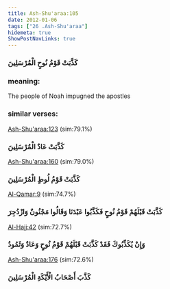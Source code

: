 ```yaml
---
title: Ash-Shu'araa:105
date: 2012-01-06
tags: ["26 .Ash-Shu'araa"]
hidemeta: true 
ShowPostNavLinks: true 
---
```

### كَذَّبَتْ قَوْمُ نُوحٍ الْمُرْسَلِينَ
### meaning: 
The people of Noah impugned the apostles
### similar verses: 

[Ash-Shu'araa:123](/26/123) (sim:79.1%)

### كَذَّبَتْ عَادٌ الْمُرْسَلِينَ

[Ash-Shu'araa:160](/26/160) (sim:79.0%)

### كَذَّبَتْ قَوْمُ لُوطٍ الْمُرْسَلِينَ

[Al-Qamar:9](/54/9) (sim:74.7%)

### كَذَّبَتْ قَبْلَهُمْ قَوْمُ نُوحٍ فَكَذَّبُوا عَبْدَنَا وَقَالُوا مَجْنُونٌ وَازْدُجِرَ

[Al-Hajj:42](/22/42) (sim:72.7%)

### وَإِنْ يُكَذِّبُوكَ فَقَدْ كَذَّبَتْ قَبْلَهُمْ قَوْمُ نُوحٍ وَعَادٌ وَثَمُودُ

[Ash-Shu'araa:176](/26/176) (sim:72.6%)

### كَذَّبَ أَصْحَابُ الْأَيْكَةِ الْمُرْسَلِينَ
